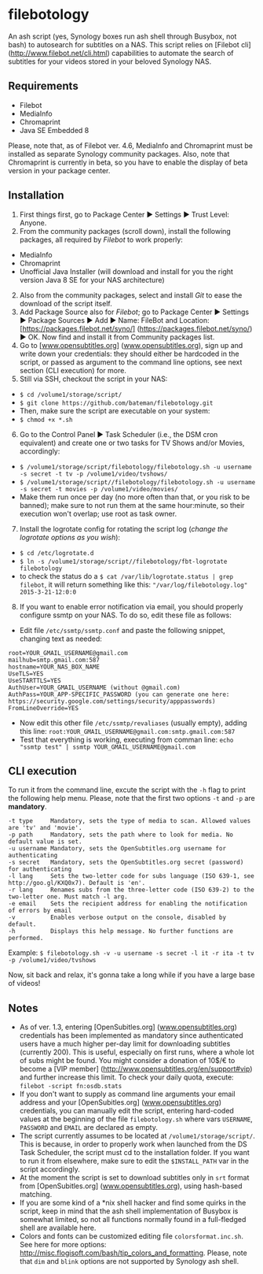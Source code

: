 # filebotology
An ash script (yes, Synology boxes run ash shell through Busybox, not bash) to autosearch for subtitles on a NAS. 
This script relies on [Filebot cli] (http://www.filebot.net/cli.html) capabilities to automate the search of subtitles for your videos stored in your beloved Synology NAS.

## Requirements
  * Filebot
  * MediaInfo
  * Chromaprint
  * Java SE Embedded 8 

Please, note that, as of Filebot ver. 4.6, MediaInfo and Chromaprint must be installed as separate Synology community packages. Also, note that Chromaprint is currently in beta, so you have to enable the display of beta version in your package center.

## Installation
  1. First things first, go to Package Center ► Settings ► Trust Level: Anyone.
  2. From the community packages (scroll down), install the following packages, all required by _Filebot_ to work properly:
   * MediaInfo
   * Chromaprint
   * Unofficial Java Installer (will download and install for you the right version Java 8 SE for your NAS architecture)
  2. Also from the community packages, select and install _Git_ to ease the download of the script itself.
  3. Add Package Source also for _Filebot_; go to Package Center ► Settings ► Package Sources ► Add ► Name: FileBot and Location: [https://packages.filebot.net/syno/] (https://packages.filebot.net/syno/) ► OK. Now find and install it from Community packages list.
  4. Go to [www.opensubtitles.org] (www.opensubtitles.org), sign up and write down your credentials: they should either be hardcoded in the script, or passed as argument to the command line options, see next section (CLI execution) for more.
  5. Still via SSH, checkout the script in your NAS:
   * `$ cd /volume1/storage/script/`
   * `$ git clone https://github.com/bateman/filebotology.git`
   * Then, make sure the script are executable on your system:
   * `$ chmod +x *.sh`
  6. Go to the Control Panel ► Task Scheduler (i.e., the DSM cron equivalent) and create one or two tasks for TV Shows and/or Movies, accordingly:
   * `$ /volume1/storage/script/filebotology/filebotology.sh -u username -s secret -t tv -p /volume1/video/tvshows/`
   * `$ /volume1/storage/script//filebotology/filebotology.sh -u username -s secret -t movies -p /volume1/video/movies/`
   * Make them run once per day (no more often than that, or you risk to be banned); make sure to not run them at the same hour:minute, so their execution won't overlap; use root as task owner.
  7. Install the logrotate config for rotating the script log (_change the logrotate options as you wish_):
   * `$ cd /etc/logrotate.d`
   * `$ ln -s /volume1/storage/script//filebotology/fbt-logrotate filebotology`
   * to check the status do a `$ cat /var/lib/logrotate.status | grep filebot`, it will return something like this: `"/var/log/filebotology.log" 2015-3-21-12:0:0`
  8. If you want to enable error notification via email, you should properly configure ssmtp on your NAS. To do so, edit these file as follows:
   * Edit file `/etc/ssmtp/ssmtp.conf` and paste the following snippet, changing text as needed:
   ```
   root=YOUR_GMAIL_USERNAME@gmail.com
   mailhub=smtp.gmail.com:587
   hostname=YOUR_NAS_BOX_NAME
   UseTLS=YES
   UseSTARTTLS=YES
   AuthUser=YOUR_GMAIL_USERNAME (without @gmail.com)
   AuthPass=YOUR_APP-SPECIFIC_PASSWORD (you can generate one here: https://security.google.com/settings/security/apppasswords)
   FromLineOverride=YES
   ```
   * Now edit this other file `/etc/ssmtp/revaliases` (usually empty), adding this line:
   `root:YOUR_GMAIL_USERNAME@gmail.com:smtp.gmail.com:587`
   * Test that everything is working, executing from comman line: 
   `echo "ssmtp test" | ssmtp YOUR_GMAIL_USERNAME@gmail.com`

## CLI execution
To run it from the command line, excute the script with the `-h` flag to print the following help menu. Please, note that the first two options `-t` and `-p` are **mandatory**.
```
-t type     Mandatory, sets the type of media to scan. Allowed values are 'tv' and 'movie'.
-p path     Mandatory, sets the path where to look for media. No default value is set.
-u username Mandatory, sets the OpenSubtitles.org username for authenticating
-s secret   Mandatory, sets the OpenSubtitles.org secret (password) for authenticating
-l lang     Sets the two-letter code for subs language (ISO 639-1, see http://goo.gl/KXQ0x7). Default is 'en'.
-r lang     Renames subs from the three-letter code (ISO 639-2) to the two-letter one. Must match -l arg.
-e email    Sets the recipient address for enabling the notification of errors by email
-v          Enables verbose output on the console, disabled by default.
-h          Displays this help message. No further functions are performed.
```

Example: `$ filebotology.sh -v -u username -s secret -l it -r ita -t tv -p /volume1/video/tvshows`

Now, sit back and relax, it's gonna take a long while if you have a large base of videos!

## Notes
* As of ver. 1.3, entering [OpenSubitles.org] (www.opensubtitles.org) credentials has been implemented as mandatory since authenticated users have a much higher per-day limit for downloading subtitles (currently 200). This is useful, especially on first runs, where a whole lot of subs might be found. You might consider a donation of 10$/€ to become a [VIP member] (http://www.opensubtitles.org/en/support#vip) and further increase this limit. To check your daily quota, execute: `filebot -script fn:osdb.stats`
* If you don't want to supply as command line arguments your email address and your [OpenSubitles.org] (www.opensubtitles.org) credentials, you can manually edit the script, entering hard-coded values at the beginning of the file `filebotology.sh` where vars `USERNAME`, `PASSWORD` and `EMAIL` are declared as empty.
* The script currently assumes to be located at `/volume1/storage/script/`. This is because, in order to properly work when launched from the DS Task Scheduler, the script must cd to the installation folder. If you want to run it from elsewhere, make sure to edit the `$INSTALL_PATH` var in the script accordingly.
* At the moment the script is set to download subtitles only in `srt` format from [OpenSubitles.org] (www.opensubtitles.org), using hash-based matching. 
* If you are some kind of a *nix shell hacker and find some quirks in the script, keep in mind that the ash shell implementation of Busybox is somewhat limited, so not all functions normally found in a full-fledged shell are available here.
* Colors and fonts can be customized editing file `colorsformat.inc.sh`. See here for more options: http://misc.flogisoft.com/bash/tip_colors_and_formatting. Please, note that `dim` and `blink` options are not supported by Synology ash shell.
